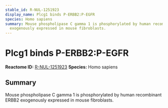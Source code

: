 ```yaml
---
stable_id: R-NUL-1251923
display_name: Plcg1 binds P-ERBB2:P-EGFR
species: Homo sapiens
summary: Mouse phospholipase C gamma 1 is phosphorylated by human recombinant ERBB2
  exogenously expressed in mouse fibroblasts.
---
```


# Plcg1 binds P-ERBB2:P-EGFR
**Reactome ID:** [R-NUL-1251923](https://reactome.org/content/detail/R-NUL-1251923)
**Species:** Homo sapiens

## Summary

Mouse phospholipase C gamma 1 is phosphorylated by human recombinant ERBB2 exogenously expressed in mouse fibroblasts.
